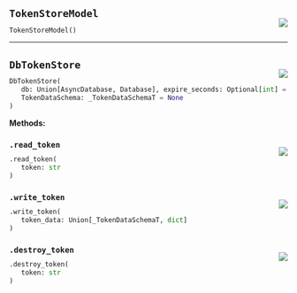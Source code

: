 #



## `TokenStoreModel`
<p align="right" style="margin-top:-20px;margin-bottom:-15px;"><a href="https://github.com/swelcker/U2D_MSA_SDK/tree/0.0.7/u2d_msa_sdk/auth/auth/backends/db.py/#L13"><img src="https://img.shields.io/badge/-source-cccccc?style=flat&logo=github"></a></p>

```python
TokenStoreModel()
```



----



## `DbTokenStore`
<p align="right" style="margin-top:-20px;margin-bottom:-15px;"><a href="https://github.com/swelcker/U2D_MSA_SDK/tree/0.0.7/u2d_msa_sdk/auth/auth/backends/db.py/#L19"><img src="https://img.shields.io/badge/-source-cccccc?style=flat&logo=github"></a></p>

```python
DbTokenStore(
   db: Union[AsyncDatabase, Database], expire_seconds: Optional[int] = 60*60*24*3,
   TokenDataSchema: _TokenDataSchemaT = None
)
```




**Methods:**



### `.read_token`
<p align="right" style="margin-top:-20px;margin-bottom:-15px;"><a href="https://github.com/swelcker/U2D_MSA_SDK/tree/0.0.7/u2d_msa_sdk/auth/auth/backends/db.py/#L30"><img src="https://img.shields.io/badge/-source-cccccc?style=flat&logo=github"></a></p>

```python
.read_token(
   token: str
)
```



### `.write_token`
<p align="right" style="margin-top:-20px;margin-bottom:-15px;"><a href="https://github.com/swelcker/U2D_MSA_SDK/tree/0.0.7/u2d_msa_sdk/auth/auth/backends/db.py/#L41"><img src="https://img.shields.io/badge/-source-cccccc?style=flat&logo=github"></a></p>

```python
.write_token(
   token_data: Union[_TokenDataSchemaT, dict]
)
```



### `.destroy_token`
<p align="right" style="margin-top:-20px;margin-bottom:-15px;"><a href="https://github.com/swelcker/U2D_MSA_SDK/tree/0.0.7/u2d_msa_sdk/auth/auth/backends/db.py/#L48"><img src="https://img.shields.io/badge/-source-cccccc?style=flat&logo=github"></a></p>

```python
.destroy_token(
   token: str
)
```


